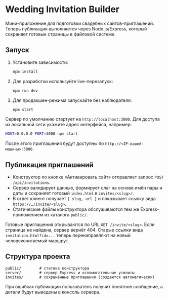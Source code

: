 # Wedding Invitation Builder

Мини-приложение для подготовки свадебных сайтов-приглашений. Теперь публикация выполняется через Node.js/Express, который сохраняет готовые страницы в файловой системе.

## Запуск

1. Установите зависимости:
   ```bash
   npm install
   ```
2. Для разработки используйте live-перезапуск:
   ```bash
   npm run dev
   ```
3. Для продакшен-режима запускайте без наблюдателя:
   ```bash
   npm start
   ```

Сервер по умолчанию стартует на `http://localhost:3000`. Для доступа из локальной сети укажите адрес интерфейса, например:
```bash
HOST=0.0.0.0 PORT=3000 npm start
```
После этого приглашения будут доступны по `http://<IP-вашей-машины>:3000`.

## Публикация приглашений

* Конструктор по кнопке «Активировать сайт» отправляет запрос `POST /api/invitations`.
* Сервер валидирует данные, формирует слаг на основе имён пары и даты и сохраняет готовый `index.html` в `invites/<slug>/`.
* В ответ клиент получает `{ slug, url }` и показывает ссылку вида `https://…/invite/<slug>`.
* Статические файлы конструктора обслуживаются тем же Express-приложением из каталога `public/`.

Готовые приглашения открываются по URL `GET /invite/<slug>`. Если страница не найдена, сервер вернёт 404. Старые ссылки вида `invitation.html?id=...` теперь перенаправляют на новый человекочитаемый маршрут.

## Структура проекта

```
public/        # статика конструктора
server/        # сервер Express и вспомогательные утилиты
invites/       # сохранённые приглашения (создаются автоматически)
```

При ошибках публикации пользователь получит понятное сообщение, а детали будут выведены в консоль сервера.
